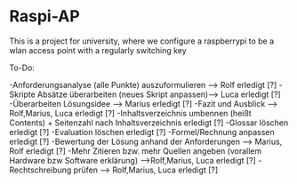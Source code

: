 # Raspi-AP
This is a project for university, where we configure a raspberrypi to be a wlan access point with a regularly switching key

To-Do:

-Anforderungsanalyse (alle Punkte) auszuformulieren --> Rolf    erledigt [?]
-Skripte Absätze überarbeiten (neues Skript anpassen)--> Luca   erledigt [?]
-Überarbeiten Lösungsidee --> Marius                            erledigt [?]
-Fazit und Ausblick --> Rolf,Marius, Luca                       erledigt [?]
-Inhaltsverzeichnis umbennen (heißt Contents) + Seitenzahl nach Inhaltsverzeichnis erledigt [?]
-Glossar löschen  erledigt [?]
-Evaluation löschen erledigt [?]
-Formel/Rechnung anpassen erledigt [?]
-Bewertung der Lösung anhand der Anforderungen --> Marius, Rolf erledigt [?]
-Mehr Zitieren bzw. mehr Quellen angeben (vorallem Hardware bzw Software erklärung) -->Rolf,Marius, Luca  erledigt [?]
-Rechtschreibung prüfen --> Rolf,Marius, Luca erledigt [?]

